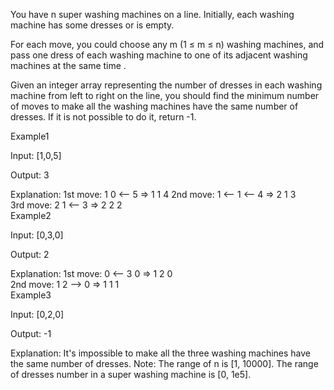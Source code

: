 You have n super washing machines on a line. Initially, each washing machine has some dresses or is empty.

For each move, you could choose any m (1 ≤ m ≤ n) washing machines, and pass one dress of each washing machine to one of its adjacent washing machines at the same time .

Given an integer array representing the number of dresses in each washing machine from left to right on the line, you should find the minimum number of moves to make all the washing machines have the same number of dresses. If it is not possible to do it, return -1.

Example1

Input: [1,0,5]

Output: 3

Explanation:
1st move: 1 0 <-- 5 => 1 1 4
2nd move: 1 <-- 1 <-- 4 => 2 1 3  
3rd move: 2 1 <-- 3 => 2 2 2  
Example2

Input: [0,3,0]

Output: 2

Explanation:
1st move: 0 <-- 3 0 => 1 2 0  
2nd move: 1 2 --> 0 => 1 1 1  
Example3

Input: [0,2,0]

Output: -1

Explanation:
It's impossible to make all the three washing machines have the same number of dresses.
Note:
The range of n is [1, 10000].
The range of dresses number in a super washing machine is [0, 1e5].

